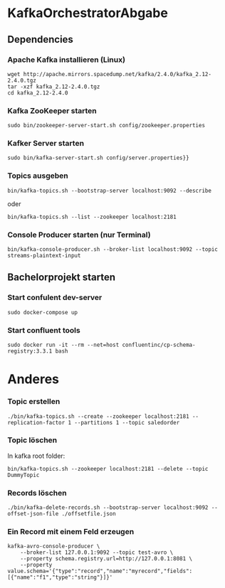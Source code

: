 # KafkaOrchestratorAbgabe

## Dependencies

### Apache Kafka installieren (Linux)
```
wget http://apache.mirrors.spacedump.net/kafka/2.4.0/kafka_2.12-2.4.0.tgz
tar -xzf kafka_2.12-2.4.0.tgz
cd kafka_2.12-2.4.0
```

### Kafka ZooKeeper starten
```
sudo bin/zookeeper-server-start.sh config/zookeeper.properties
```

### Kafker Server starten
```
sudo bin/kafka-server-start.sh config/server.properties}}
```

### Topics ausgeben
```
bin/kafka-topics.sh --bootstrap-server localhost:9092 --describe
```
oder 
```
bin/kafka-topics.sh --list --zookeeper localhost:2181
```

### Console Producer starten (nur Terminal)
```
bin/kafka-console-producer.sh --broker-list localhost:9092 --topic streams-plaintext-input
```

## Bachelorprojekt starten

### Start confulent dev-server
```
sudo docker-compose up
```

### Start confluent tools
```
sudo docker run -it --rm --net=host confluentinc/cp-schema-registry:3.3.1 bash
```

# Anderes
### Topic erstellen
```
./bin/kafka-topics.sh --create --zookeeper localhost:2181 --replication-factor 1 --partitions 1 --topic saledorder
```

### Topic löschen
In kafka root folder:
```
bin/kafka-topics.sh --zookeeper localhost:2181 --delete --topic DummyTopic
```

### Records löschen
```
./bin/kafka-delete-records.sh --bootstrap-server localhost:9092 --offset-json-file ./offsetfile.json
```

### Ein Record mit einem Feld erzeugen
```
kafka-avro-console-producer \
    --broker-list 127.0.0.1:9092 --topic test-avro \
    --property schema.registry.url=http://127.0.0.1:8081 \
    --property value.schema='{"type":"record","name":"myrecord","fields":[{"name":"f1","type":"string"}]}'
```
